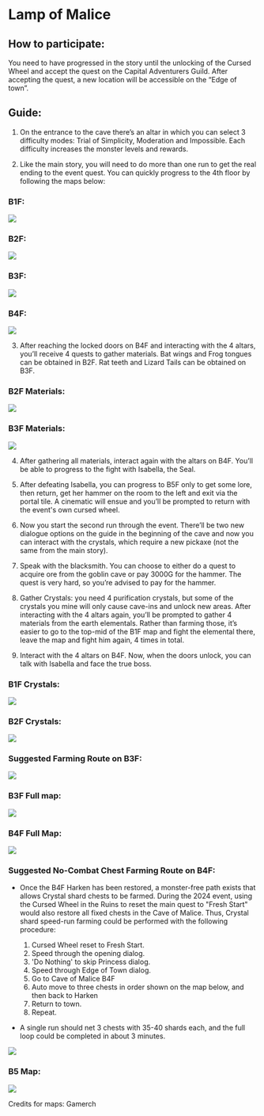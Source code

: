 # Lamp of Malice
## How to participate:
You need to have progressed in the story until the unlocking of the Cursed Wheel and accept the quest on the Capital Adventurers Guild.
After accepting the quest, a new location will be accessible on the “Edge of town”.

## Guide:
1. On the entrance to the cave there’s an altar in which you can select 3 difficulty modes: Trial of Simplicity, Moderation and Impossible. Each difficulty increases the monster levels and rewards.

2. Like the main story, you will need to do more than one run to get the real ending to the event quest. You can quickly progress to the 4th floor by following the maps below:

### B1F:
![](img/b1f.png)

### B2F:
![](img/b2f.png)

### B3F:
![](img/b3f.png)

### B4F:
![](img/b4f.png)

3. After reaching the locked doors on B4F and interacting with the 4 altars, you’ll receive 4 quests to gather materials. Bat wings and Frog tongues can be obtained in B2F. Rat teeth and Lizard Tails can be obtained on B3F.

### B2F Materials:
![](img/b2f-materials.png)

### B3F Materials:
![](img/b3f-materials.png)

4. After gathering all materials, interact again with the altars on B4F. You’ll be able to progress to the fight with Isabella, the Seal. 

5. After defeating Isabella, you can progress to B5F only to get some lore, then return,  get her hammer on the room to the left and exit via the portal tile. A cinematic will ensue and you’ll be prompted to return with the event's own cursed wheel.

6. Now you start the second run through the event. There’ll be two new dialogue options on the guide in the beginning of the cave and now you can interact with the crystals, which require a new pickaxe (not the same from the main story).

7. Speak with the blacksmith. You can choose to either do a quest to acquire ore from the goblin cave or pay 3000G for the hammer. The quest is very hard, so you’re advised to pay for the hammer.

8. Gather Crystals: you need 4 purification crystals, but some of the crystals you mine will only cause cave-ins and unlock new areas. After interacting with the 4 altars again, you’ll be prompted to gather 4 materials from the earth elementals. Rather than farming those, it’s easier to go to the top-mid of the B1F map and fight the elemental there, leave the map and fight him again, 4 times in total.

9. Interact with the 4 altars on B4F. Now, when the doors unlock, you can talk with Isabella and face the true boss.

### B1F Crystals:
![](img/b1f-crystals.png)

### B2F Crystals:
![](img/b2f-crystals.png)

### Suggested Farming Route on B3F:
![](img/b3f-farming-route.png)

### B3F Full map:
![](img/b3f-full-map.png)

### B4F Full Map:
![](img/b4f-full-map.png)

### Suggested No-Combat Chest Farming Route on B4F:
- Once the B4F Harken has been restored, a monster-free path exists that allows Crystal shard chests to be farmed.  During the 2024 event, using the Cursed Wheel in the Ruins to reset the main quest to "Fresh Start" would also restore all fixed chests in the Cave of Malice.  Thus, Crystal shard speed-run farming could be performed with the following procedure:

  1. Cursed Wheel reset to Fresh Start.
  2. Speed through the opening dialog.
  3. 'Do Nothing' to skip Princess dialog.
  4. Speed through Edge of Town dialog.
  5. Go to Cave of Malice B4F
  6. Auto move to three chests in order shown on the map below, and then back to Harken
  7. Return to town.
  8. Repeat.
  
- A single run should net 3 chests with 35-40 shards each, and the full loop could be completed in about 3 minutes.

![](img/b4f-no-combat-farming-route.png)

### B5 Map:
![](img/b5f-full-map.png)

Credits for maps: Gamerch
